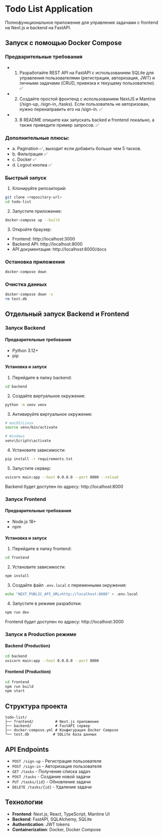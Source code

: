 # Todo List Application

Полнофункциональное приложение для управления задачами с frontend на Next.js и backend на FastAPI.

## Запуск с помощью Docker Compose

### Предварительные требования
- 1. Разработайте REST API на FastAPI с использованием SQLite для
управления пользователями (регистрация, авторизация, JWT) и личными
задачами (CRUD, привязка к текущему пользователю). ✅
- 2. Создайте простой фронтенд с использованием NextJS и Mantine (/sign-up,
/sign-in, /tasks). Если пользователь не авторизован, нужно перенаправить
его на /sign-in. ✅
- 3. В README опишите как запускать backed и frontend локально, а также
приведите пример запросов. ✅

 ### Дополнительные плюсы:
 - a. Pagination ✅, выходит если добавить больше чем 5 тасков.
 - b. Фильтрация ✅
 - c. Docker ✅
 - d. Logout кнопка ✅

### Быстрый запуск

1. Клонируйте репозиторий:

```bash
git clone <repository-url>
cd todo-list
```

2. Запустите приложение:

```bash
docker-compose up --build
```

3. Откройте браузер:

- Frontend: http://localhost:3000
- Backend API: http://localhost:8000
- API документация: http://localhost:8000/docs

### Остановка приложения

```bash
docker-compose down
```

### Очистка данных

```bash
docker-compose down -v
rm test.db
```

## Отдельный запуск Backend и Frontend

### Запуск Backend

#### Предварительные требования

- Python 3.12+
- pip

#### Установка и запуск

1. Перейдите в папку backend:

```bash
cd backend
```

2. Создайте виртуальное окружение:

```bash
python -m venv venv
```

3. Активируйте виртуальное окружение:

```bash
# macOS/Linux
source venv/bin/activate

# Windows
venv\Scripts\activate
```

4. Установите зависимости:

```bash
pip install -r requirements.txt
```

5. Запустите сервер:

```bash
uvicorn main:app --host 0.0.0.0 --port 8000 --reload
```

Backend будет доступен по адресу: http://localhost:8000

### Запуск Frontend

#### Предварительные требования

- Node.js 18+
- npm

#### Установка и запуск

1. Перейдите в папку frontend:

```bash
cd frontend
```

2. Установите зависимости:

```bash
npm install
```

3. Создайте файл `.env.local` с переменными окружения:

```bash
echo "NEXT_PUBLIC_API_URL=http://localhost:8000" > .env.local
```

4. Запустите в режиме разработки:

```bash
npm run dev
```

Frontend будет доступен по адресу: http://localhost:3000

### Запуск в Production режиме

#### Backend (Production)

```bash
cd backend
uvicorn main:app --host 0.0.0.0 --port 8000
```

#### Frontend (Production)

```bash
cd frontend
npm run build
npm start
```

## Структура проекта

```
todo-list/
├── frontend/          # Next.js приложение
├── backend/           # FastAPI сервер
├── docker-compose.yml # Конфигурация Docker Compose
└── test.db           # SQLite база данных
```

## API Endpoints

- `POST /sign-up` - Регистрация пользователя
- `POST /sign-in` - Авторизация пользователя
- `GET /tasks` - Получение списка задач
- `POST /tasks` - Создание новой задачи
- `PUT /tasks/{id}` - Обновление задачи
- `DELETE /tasks/{id}` - Удаление задачи

## Технологии

- **Frontend**: Next.js, React, TypeScript, Mantine UI
- **Backend**: FastAPI, SQLAlchemy, SQLite
- **Authentication**: JWT tokens
- **Containerization**: Docker, Docker Compose
